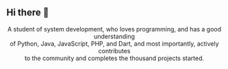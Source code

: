 ## Hi there 👋
<p align="center">A student of system development, who loves programming, and has a good understanding<br>
of Python, Java, JavaScript, PHP, and Dart, and most importantly, actively contributes<br>
to the community and completes the thousand projects started.</p>
